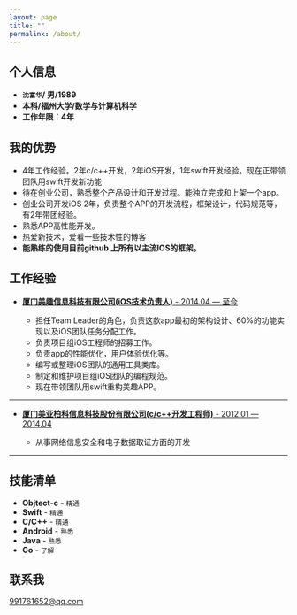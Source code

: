 ```yaml
---
layout: page
title: ""
permalink: /about/
---
```



## 个人信息

* **`沈富华`/ 男/1989**
* **本科/福州大学/数学与计算机科学**
* **工作年限：4年**
 

## 我的优势

* 4年工作经验。2年c/c++开发，2年iOS开发，1年swift开发经验。现在正带领团队用swift开发新功能
* 待在创业公司，熟悉整个产品设计和开发过程。能独立完成和上架一个app。
* 创业公司开发iOS 2年，负责整个APP的开发流程，框架设计，代码规范等，有2年带团经验。
* 熟悉APP高性能开发。
* 热爱新技术，爱看一些技术性的博客
* **能熟练的使用目前github 上所有以主流IOS的框架。**

## 工作经验


* [**厦门美趣信息科技有限公司(iOS技术负责人)** -  2014.04 — 至今](#) 
   
   * 担任Team Leader的角色，负责这款app最初的架构设计、60%的功能实现以及iOS团队任务分配工作。
   * 负责项目组iOS工程师的招募工作。
   * 负责app的性能优化，用户体验优化等。  	
   * 编写或整理iOS团队的通用工具类库。
   * 制定和维护项目组iOS团队的编程规范。
   * 现在带领团队用swift重构美趣APP。


***


* [**厦门美亚柏科信息科技股份有限公司(c/c++开发工程师)**  -  2012.01 — 2014.04](#) 

    * 从事网络信息安全和电子数据取证方面的开发

***




<!-- ## Roles

Founder, ABC Organisation -->

## 技能清单

* **Objtect-c**  	- `精通`
* **Swift**  		- `精通` 
* **C/C++**  		- `精通`
* **Android**		- `熟悉`
* **Java**			- `熟悉`
* **Go**			- `了解`





<!-- * **Skill 3** - `Skill` / `Skill` / `Skill`
* **Skill 4** - `Skill` / `Skill` / `Skill` 
* **Skill 5** - `Skill`
* **Skill 6** - `Skill` / `Skill`  -->
    
    
<!-- ## Achievements


* [**This is my first achievement**](#) 
   
   Proin pellentesque malesuada mauris, quis aliquam augue vestibulum ac. Vestibulum ut feugiat nibh. Sed faucibus felis purus, sed convallis leo dictum vehicula.

***

* [**This is my second achievement**](#) 

    Proin pellentesque malesuada mauris, quis aliquam augue vestibulum ac. Vestibulum ut feugiat nibh. Sed faucibus felis purus, sed convallis leo dictum vehicula.

***

* [**This is my third achievement**](#) 

   Proin pellentesque malesuada mauris, quis aliquam augue vestibulum ac. Vestibulum ut feugiat nibh. Sed faucibus felis purus, sed convallis leo dictum vehicula -->


## 联系我

[991761652@qq.com](mailto:991761652@qq.com)